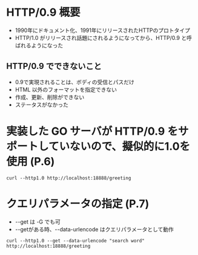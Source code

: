 # HTTP/0.9 概要
- 1990年にドキュメント化、1991年にリリースされたHTTPのプロトタイプ
- HTTP/1.0 がリリースされ話題にされるようになってから、HTTP/0.9 と呼ばれるようになった

## HTTP/0.9 でできないこと
- 0.9で実現されることは、ボディの受信とパスだけ
- HTML 以外のフォーマットを指定できない
- 作成、更新、削除ができない
- ステータスがなかった


# 実装した GO サーバが HTTP/0.9 をサポートしていないので、擬似的に1.0を使用 (P.6)
```shell
curl --http1.0 http://localhost:18888/greeting
```

# クエリパラメータの指定 (P.7)
- --get は -G でも可
- --getがある時、--data-urlencode はクエリパラメータとして動作
```shell
curl --http1.0 --get --data-urlencode "search word" http://localhost:18888/greeting
```






